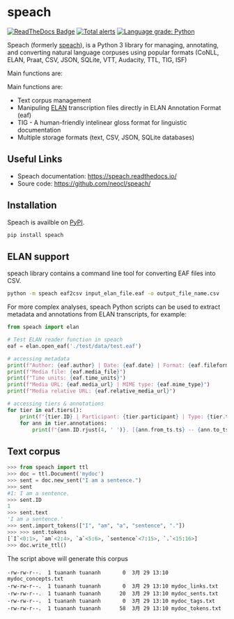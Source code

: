 # speach

[![ReadTheDocs Badge](https://readthedocs.org/projects/speach/badge/?version=latest&style=plastic)](https://speach.readthedocs.io/)
[![Total alerts](https://img.shields.io/lgtm/alerts/g/letuananh/speach.svg?logo=lgtm&logoWidth=18)](https://lgtm.com/projects/g/letuananh/speach/alerts/)
[![Language grade: Python](https://img.shields.io/lgtm/grade/python/g/letuananh/speach.svg?logo=lgtm&logoWidth=18)](https://lgtm.com/projects/g/letuananh/speach/context:python)

Speach (formerly [speach](https://pypi.org/project/speach/)), is a Python 3 library for managing, annotating, and converting natural language corpuses using popular formats (CoNLL, ELAN, Praat, CSV, JSON, SQLite, VTT, Audacity, TTL, TIG, ISF)

Main functions are:

Main functions are:

- Text corpus management
- Manipuling [ELAN](https://archive.mpi.nl/tla/elan/download>) transcription files directly in ELAN Annotation Format (eaf)
- TIG - A human-friendly intelinear gloss format for linguistic documentation
- Multiple storage formats (text, CSV, JSON, SQLite databases)

## Useful Links

- Speach documentation: https://speach.readthedocs.io/
- Soure code: https://github.com/neocl/speach/

## Installation

Speach is availble on [PyPI](https://pypi.org/project/speach/).

```bash
pip install speach
```

## ELAN support

speach library contains a command line tool for converting EAF files into CSV.

```bash
python -m speach eaf2csv input_elan_file.eaf -o output_file_name.csv
```

For more complex analyses, speach Python scripts can be used to extract metadata and annotations from ELAN transcripts, for example:

``` python
from speach import elan

# Test ELAN reader function in speach
eaf = elan.open_eaf('./test/data/test.eaf')

# accessing metadata
print(f"Author: {eaf.author} | Date: {eaf.date} | Format: {eaf.fileformat} | Version: {eaf.version}")
print(f"Media file: {eaf.media_file}")
print(f"Time units: {eaf.time_units}")
print(f"Media URL: {eaf.media_url} | MIME type: {eaf.mime_type}")
print(f"Media relative URL: {eaf.relative_media_url}")

# accessing tiers & annotations
for tier in eaf.tiers():
    print(f"{tier.ID} | Participant: {tier.participant} | Type: {tier.type_ref}")
    for ann in tier.annotations:
        print(f"{ann.ID.rjust(4, ' ')}. [{ann.from_ts.ts} -- {ann.to_ts.ts}] {ann.value}")
```

## Text corpus

```python
>>> from speach import ttl
>>> doc = ttl.Document('mydoc')
>>> sent = doc.new_sent("I am a sentence.")
>>> sent
#1: I am a sentence.
>>> sent.ID
1
>>> sent.text
'I am a sentence.'
>>> sent.import_tokens(["I", "am", "a", "sentence", "."])
>>> >>> sent.tokens
[`I`<0:1>, `am`<2:4>, `a`<5:6>, `sentence`<7:15>, `.`<15:16>]
>>> doc.write_ttl()
```

The script above will generate this corpus

```
-rw-rw-r--.  1 tuananh tuananh       0  3月 29 13:10 mydoc_concepts.txt
-rw-rw-r--.  1 tuananh tuananh       0  3月 29 13:10 mydoc_links.txt
-rw-rw-r--.  1 tuananh tuananh      20  3月 29 13:10 mydoc_sents.txt
-rw-rw-r--.  1 tuananh tuananh       0  3月 29 13:10 mydoc_tags.txt
-rw-rw-r--.  1 tuananh tuananh      58  3月 29 13:10 mydoc_tokens.txt
```
